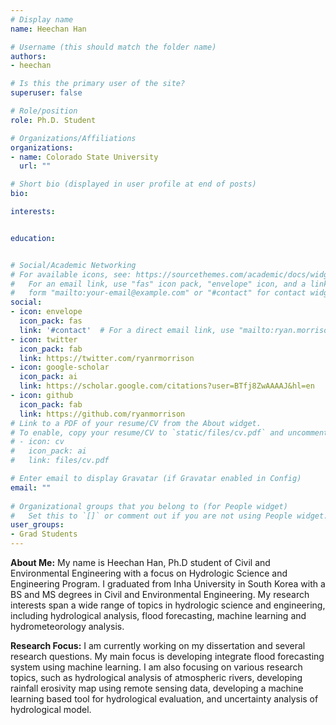 ```yaml
---
# Display name
name: Heechan Han

# Username (this should match the folder name)
authors:
- heechan

# Is this the primary user of the site?
superuser: false

# Role/position
role: Ph.D. Student

# Organizations/Affiliations
organizations:
- name: Colorado State University
  url: ""

# Short bio (displayed in user profile at end of posts)
bio: 

interests:


education:


# Social/Academic Networking
# For available icons, see: https://sourcethemes.com/academic/docs/widgets/#icons
#   For an email link, use "fas" icon pack, "envelope" icon, and a link in the
#   form "mailto:your-email@example.com" or "#contact" for contact widget.
social:
- icon: envelope
  icon_pack: fas
  link: '#contact'  # For a direct email link, use "mailto:ryan.morrison@colostate.edu".
- icon: twitter
  icon_pack: fab
  link: https://twitter.com/ryanrmorrison
- icon: google-scholar
  icon_pack: ai
  link: https://scholar.google.com/citations?user=BTfj8ZwAAAAJ&hl=en
- icon: github
  icon_pack: fab
  link: https://github.com/ryanmorrison
# Link to a PDF of your resume/CV from the About widget.
# To enable, copy your resume/CV to `static/files/cv.pdf` and uncomment the lines below.  
# - icon: cv
#   icon_pack: ai
#   link: files/cv.pdf

# Enter email to display Gravatar (if Gravatar enabled in Config)
email: ""
  
# Organizational groups that you belong to (for People widget)
#   Set this to `[]` or comment out if you are not using People widget.  
user_groups:
- Grad Students
---
```


**About Me:** My name is Heechan Han, Ph.D student of Civil and Environmental Engineering with a focus on Hydrologic Science and Engineering Program. I graduated from Inha University in South Korea with a BS and MS degrees in Civil and Environmental Engineering. My research interests span a wide range of topics in hydrologic science and engineering, including hydrological analysis, flood forecasting, machine learning and hydrometeorology analysis. 

**Research Focus:** I am currently working on my dissertation and several research questions. My main focus is developing integrate flood forecasting system using machine learning. I am also focusing on various research topics, such as hydrological analysis of atmospheric rivers, developing rainfall erosivity map using remote sensing data, developing a machine learning based tool for hydrological evaluation, and uncertainty analysis of hydrological model.    
